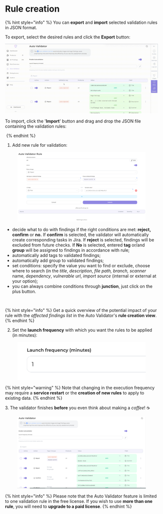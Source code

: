 # Rule creation

{% hint style="info" %}
You can **export** and **import** selected validation rules in JSON format.

To export, select the desired rules and click the **Export** button:

<img src="../../.gitbook/assets/autoval1(2).gif" alt="" data-size="original">



To import, click the '**Import**' button and drag and drop the JSON file containing the validation rules:

<img src="../../.gitbook/assets/autoval3.gif" alt="" data-size="original">
{% endhint %}

1. Add new rule for validation:

<figure><img src="../../.gitbook/assets/image (161).png" alt=""><figcaption></figcaption></figure>

* decide what to do with findings if the right conditions are met: **reject, confirm** or **no.** If **сonfirm** is selected, the validator will automatically create corresponding tasks in Jira. If **reject** is selected, findings will be excluded from future checks. If **No** is selected, entered **tag** or/and **group** will be assigned to findings in accordance with rule;
* automatically add tags to validated findings;
* automatically add group to validated findings;
* set conditions: specify the value you want to find or exclude, choose where to search (in the _title_, _description_, _file path, branch,_ _scanner_ name, _dependency_, _vulnerable_ _url_, _import_ _source_ (internal or external at your option);
* you can always combine conditions through **junction**, just click on the plus button.

<figure><img src="../../.gitbook/assets/autovalidator.gif" alt=""><figcaption></figcaption></figure>

{% hint style="info" %}
Get a quick overview of the potential impact of your rule with the _affected findings list_ in the Auto Validator's **rule creation view**.
{% endhint %}

2. Set the **launch frequency** with which you want the rules to be applied (in minutes):

<figure><img src="../../.gitbook/assets/image (116).png" alt=""><figcaption></figcaption></figure>

{% hint style="warning" %}
Note that changing in the execution frequency may require a **service restart** or the **creation of new rules** to apply to existing data.
{% endhint %}

3\. The validator finishes **before** you even think about making a _coffee_! ☕️

<figure><img src="../../.gitbook/assets/image (162).png" alt=""><figcaption></figcaption></figure>

{% hint style="info" %}
Please note that the Auto Validator feature is limited to one validation rule in the free license. If you wish to use **more than one rule**, you will need to **upgrade to a paid license**.
{% endhint %}
